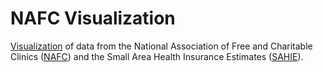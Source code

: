# NAFC Visualization
[Visualization](https://ljohns.github.io/nafc_visualization) of data from the National Association of Free and Charitable Clinics ([NAFC](http://www.nafcclinics.org/)) and the Small Area Health Insurance Estimates ([SAHIE](https://www.census.gov/did/www/sahie/)).
